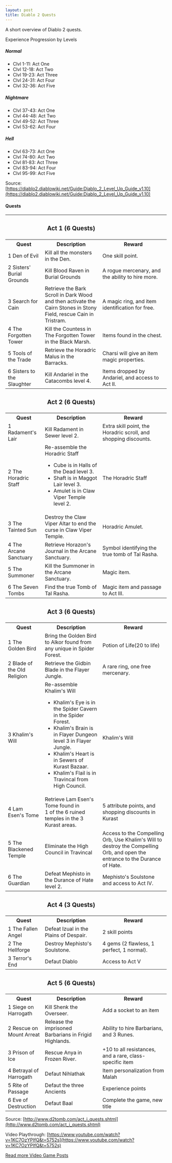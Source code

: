 ```yaml
---
layout: post
title: Diablo 2 Quests
---
```

A short overview of Diablo 2 quests.

Experience Progression by Levels
##### Normal
- Clvl 1-11: Act One
- Clvl 12-18: Act Two
- Clvl 19-23: Act Three
- Clvl 24-31: Act Four
- Clvl 32-36: Act Five

##### Nightmare
- Clvl 37-43: Act One
- Clvl 44-48: Act Two
- Clvl 49-52: Act Three
- Clvl 53-62: Act Four

##### Hell
- Clvl 63-73: Act One
- Clvl 74-80: Act Two
- Clvl 81-83: Act Three
- Clvl 83-94: Act Four
- Clvl 95-99: Act Five

Source: [https://diablo2.diablowiki.net/Guide:Diablo_2_Level_Up_Guide_v1.10](https://diablo2.diablowiki.net/Guide:Diablo_2_Level_Up_Guide_v1.10)

#### Quests

<table class="table table-striped">
  <tr>
    <th></th>
    <th><h3>Act 1 (6 Quests)</h3></th>
    <th></th>
  </tr>
  <tr>
    <th>Quest</th>
    <th>Description</th>
    <th>Reward</th>
  </tr>
  <tr>
    <td>1 Den of Evil</td>
    <td>Kill all the monsters in the Den.</td>
    <td>One skill point.</td>
  </tr>
  <tr>
    <td>2 Sisters' Burial Grounds</td>
    <td>Kill Blood Raven in Burial Grounds</td>
    <td>A rogue mercenary, and the ability to hire more.</td>
  </tr>
  <tr>
    <td>3 Search for Cain</td>
    <td>Retrieve the Bark Scroll in Dark Wood and then activate the Cairn Stones in Stony Field, rescue Cain in Tristram.</td>
    <td>A magic ring, and item identification for free.</td>
  </tr>
  <tr>
    <td>4 The Forgotten Tower</td>
    <td>Kill the Countess in The Forgotten Tower in the Black Marsh.</td>
    <td>Items found in the chest.</td>
  </tr>
  <tr>
    <td>5 Tools of the Trade</td>
    <td>Retrieve the Horadric Malus in the Barracks.</td>
    <td>Charsi will give an item magic properties.</td>
  </tr>
  <tr>
    <td>6 Sisters to the Slaughter</td>
    <td>Kill Andariel in the Catacombs level 4.</td>
    <td>Items dropped by Andariel, and access to Act II.</td>
  </tr>
  <tr>
    <th></th>
    <th><h3>Act 2 (6 Quests)</h3></th>
    <th></th>
  </tr>
  <tr>
    <th>Quest</th>
    <th>Description</th>
    <th>Reward</th>
  </tr>
  <tr>
    <td>1 Radament's Lair</td>
    <td>Kill Radament in Sewer level 2.</td>
    <td>Extra skill point, the Horadric scroll, and shopping discounts.</td>
  </tr>
  <tr>
    <td>2 The Horadric Staff</td>
    <td>Re-assemble the Horadric Staff
      <ul>
        <li>Cube is in Halls of the Dead level 3.</li>
        <li>Shaft is in Maggot Lair level 3.</li> 
        <li>Amulet is in Claw Viper Temple level 2.</li> 
      </ul>
    </td>
    <td>The Horadric Staff</td>
  </tr>
  <tr>
    <td>3 The Tainted Sun</td>
    <td>Destroy the Claw Viper Altar to end the curse in Claw Viper Temple.</td>
    <td>Horadric Amulet.</td>
  </tr>
  <tr>
    <td>4 The Arcane Sanctuary</td>
    <td>Retrieve Horazon's Journal in the Arcane Sanctuary.</td>
    <td>Symbol identifying the true tomb of Tal Rasha.</td>
  </tr>
  <tr>
    <td>5 The Summoner</td>
    <td>Kill the Summoner in the Arcane Sanctuary.</td>
    <td>Magic item.</td>
  </tr>
  <tr>
    <td>6 The Seven Tombs</td>
    <td>Find the true Tomb of Tal Rasha.</td>
    <td>Magic item and passage to Act III.</td>
  </tr>
  <tr>
    <th></th>
    <th><h3>Act 3 (6 Quests)</h3></th>
    <th></th>
  </tr>
  <tr>
    <th>Quest</th>
    <th>Description</th>
    <th>Reward</th>
  </tr>
  <tr>
    <td>1 The Golden Bird</td>
    <td>Bring the Golden Bird to Alkor found from any unique in Spider Forest.</td>
    <td>Potion of Life(20 to life)</td>
  </tr>
  <tr>
    <td>2 Blade of the Old Religion</td>
    <td>Retrieve the Gidbin Blade in the Flayer Jungle.</td>
    <td>A rare ring, one free mercenary.</td>
  </tr>
  <tr>
    <td>3 Khalim's Will</td>
    <td>Re-assemble Khalim's Will
      <ul>
        <li>Khalim's Eye is in the Spider Cavern in the Spider Forest.</li>
        <li>Khalim's Brain is in Flayer Dungeon level 3 in Flayer Jungle.</li> 
        <li>Khalim's Heart is in Sewers of Kurast Bazaar.</li>
        <li>Khalim's Flail is in Travincal from High Council.</li>
      </ul>
    </td>
    <td>Khalim's Will</td>
  </tr>
  <tr>
    <td>4 Lam Esen's Tome</td>
    <td>Retrieve Lam Esen's Tome found in<br>
    1 of the 6 ruined temples in the 3 Kurast areas.</td>
    <td>5 attribute points, and shopping discounts in Kurast</td>
  </tr>
  <tr>
    <td>5 The Blackened Temple</td>
    <td>Eliminate the High Council in Travincal</td>
    <td>Access to the Compelling Orb, Use Khalim's Will to destroy the Compelling Orb, and open the entrance to the Durance of Hate.</td>
  </tr>
  <tr>
    <td>6 The Guardian</td>
    <td>Defeat Mephisto in the Durance of Hate level 2.</td>
    <td>Mephisto's Soulstone and access to Act IV.</td>
  </tr>
  <tr>
    <th></th>
    <th><h3>Act 4 (3 Quests)</h3></th>
    <th></th>
  </tr>
  <tr>
    <th>Quest</th>
    <th>Description</th>
    <th>Reward</th>
  </tr>
  <tr>
    <td>1 The Fallen Angel</td>
    <td>Defeat Izual in the Plains of Despair.</td>
    <td>2 skill points</td>
  </tr>
  <tr>
    <td>2 The Hellforge</td>
    <td>Destroy Mephisto's Soulstone.</td>
    <td>4 gems (2 flawless, 1 perfect, 1 normal).</td>
  </tr>
  <tr>
    <td>3 Terror's End</td>
    <td>Defaut Diablo</td>
    <td>Access to Act V</td>
  </tr>
  <tr>
    <th></th>
    <th><h3>Act 5 (6 Quests)</h3></th>
    <th></th>
  </tr>
  <tr>
    <th>Quest</th>
    <th>Description</th>
    <th>Reward</th>
  </tr>
  <tr>
    <td>1 Siege on Harrogath</td>
    <td>Kill Shenk the Overseer.</td>
    <td>Add a socket to an item</td>
  </tr>
  <tr>
    <td>2 Rescue on Mount Arreat</td>
    <td>Release the imprisoned Barbarians in Frigid Highlands.</td>
    <td>Ability to hire Barbarians, and 3 Runes.</td>
  </tr>
  <tr>
    <td>3 Prison of Ice</td>
    <td>Rescue Anya in Frozen River.</td>
    <td>+10 to all resistances, and a rare, class-specific item</td>
  </tr>
  <tr>
    <td>4 Betrayal of Harrogath</td>
    <td>Defaut Nihlathak</td>
    <td>Item personalization from Malah</td>
  </tr>
  <tr>
    <td>5 Rite of Passage</td>
    <td>Defaut the three Ancients</td>
    <td>Experience points</td>
  </tr>
  <tr>
    <td>6 Eve of Destruction</td>
    <td>Defaut Baal</td>
    <td>Complete the game, new title</td>
  </tr>
</table>

Source: [http://www.d2tomb.com/act_i_quests.shtml](http://www.d2tomb.com/act_i_quests.shtml)

Video Playthrough: [https://www.youtube.com/watch?v=1KC7OzYPIfQ&t=5752s](https://www.youtube.com/watch?v=1KC7OzYPIfQ&t=5752s)

[Read more Video Game Posts](#)
